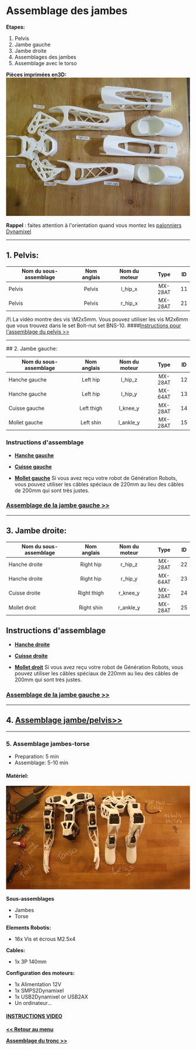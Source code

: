 

# Assemblage des jambes

**Etapes:**
1. Pelvis
2. Jambe gauche
3. Jambe droite
4. Assemblages des jambes
5. Assemblage avec le torso

**Pièces imprimées en3D:**
![image](../img/parts_legs.JPG)

**Rappel** : faites attention à l'orientation quand vous montez les [palonniers Dynamixel](materiel_dynamixel.md)

<hr />

## 1. Pelvis:

| Nom du sous-assemblage   | Nom anglais    	|  Nom du moteur|   Type  	| ID 	|
|-------------------|:-----------:|:-----------:|:-------:|:--:|
| Pelvis          | Pelvis            |  l\_hip\_x  | MX-28AT | 11 |
| Pelvis            | Pelvis            |  r\_hip\_x  | MX-28AT | 21 |


/!\ La vidéo montre des vis \M2x5mm. Vous pouvez utiliser les vis M2x6mm que vous trouvez dans le set Bolt-nut set BNS-10.
####[Instructions pour l'assemblage du pelvis >>](https://github.com/poppy-project/Poppy-lightweight-biped-legs/blob/master/doc/subassemblies/pelvis_assembly_instructions.md)

<hr />
## 2. Jambe gauche:

| Nom du sous-assemblage   | Nom anglais    	|  Nom du moteur|   Type  	| ID 	|
|-------------------|:-----------:|:-----------:|:-------:|:--:|
| Hanche gauche          | Left hip          |  l\_hip\_z  | MX-28AT | 12 |
| Hanche gauche          | Left hip          |  l\_hip\_y  | MX-64AT | 13 |
| Cuisse gauche          | Left thigh        |  l\_knee\_y | MX-28AT | 14 |
| Mollet gauche          | Left shin         | l\_ankle\_y | MX-28AT | 15 |



### Instructions d'assemblage


-   **[Hanche gauche](https://github.com/poppy-project/Poppy-lightweight-biped-legs/blob/master/doc/subassemblies/left_hip_assembly_instructions.md)**

-   **[Cuisse gauche](https://github.com/poppy-project/Poppy-lightweight-biped-legs/blob/master/doc/subassemblies/left_thigh_assembly_instructions.md)**

-   **[Mollet gauche](https://github.com/poppy-project/Poppy-lightweight-biped-legs/blob/master/doc/subassemblies/left_shin_assembly_instructions.md)** 
Si vous avez reçu votre robot de Génération Robots, vous pouvez utiliser les câbles spéciaux de 220mm au lieu des câbles de 200mm qui sont très justes.


### [Assemblage de la jambe gauche >>](https://github.com/poppy-project/Poppy-lightweight-biped-legs/blob/master/doc/subassemblies/left_leg_assembly_instructions.md)

<hr/>

## 3. Jambe droite:

| Nom du sous-assemblage   | Nom anglais    	|  Nom du moteur|   Type  	| ID 	|
|-------------------|:-----------:|:-----------:|:-------:|:--:|
| Hanche droite         | Right hip         |  r\_hip\_z  | MX-28AT | 22 |
| Hanche droite         | Right hip         |  r\_hip\_y  | MX-64AT | 23 |
| Cuisse droite         | Right thigh       |  r\_knee\_y | MX-28AT | 24 |
| Mollet droit         | Right shin        | r\_ankle\_y | MX-28AT | 25 |


## Instructions d'assemblage

-   **[Hanche droite](https://github.com/poppy-project/Poppy-lightweight-biped-legs/blob/master/doc/subassemblies/right_hip_assembly_instructions.md)**

-   **[Cuisse droite](https://github.com/poppy-project/Poppy-lightweight-biped-legs/blob/master/doc/subassemblies/right_thigh_assembly_instructions.md)**

-   **[Mollet droit](https://github.com/poppy-project/Poppy-lightweight-biped-legs/blob/master/doc/subassemblies/right_shin_assembly_instructions.md)** 
Si vous avez reçu votre robot de Génération Robots, vous pouvez utiliser les câbles spéciaux de 220mm au lieu des câbles de 200mm qui sont très justes.

### [Assemblage de la jambe gauche >>](https://github.com/poppy-project/Poppy-lightweight-biped-legs/blob/master/doc/subassemblies/right_leg_assembly_instructions.md)


<hr />


## 4. [Assemblage jambe/pelvis>>](https://github.com/poppy-project/Poppy-lightweight-biped-legs/blob/master/doc/legs_assembly_instructions.md)

<hr />


###  5. Assemblage jambes-torse
- Preparation: 5 min
- Assemblage: 5-10 min


#### Matériel:
![](../img/poppy_humanoid_assembly_BOM.jpg)

**Sous-assemblages**
- Jambes
- Torse

**Elements Robotis:**
- 16x Vis et écrous M2.5x4

**Cables:**
- 1x 3P 140mm

**Configuration des moteurs:**
- 1x Alimentation 12V
- 1x SMPS2Dynamixel
- 1x USB2Dynamixel or USB2AX
- Un ordinateur...

#### <a href="http://youtu.be/5i0xVlrJc-8" target="_blank">**INSTRUCTIONS VIDEO**</a>


[**<< Retour au menu**](guideAssemblage.md)

[**Assemblage du tronc >>**](assemblage_tronc.md)







